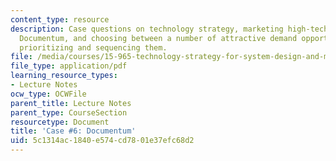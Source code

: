 ```yaml
---
content_type: resource
description: Case questions on technology strategy, marketing high-tech products,
  Documentum, and choosing between a number of attractive demand opportunities, and
  prioritizing and sequencing them.
file: /media/courses/15-965-technology-strategy-for-system-design-and-management-spring-2009/5c1314ac1840e574cd7801e37efc68d2_MIT15_965S09_case06.pdf
file_type: application/pdf
learning_resource_types:
- Lecture Notes
ocw_type: OCWFile
parent_title: Lecture Notes
parent_type: CourseSection
resourcetype: Document
title: 'Case #6: Documentum'
uid: 5c1314ac-1840-e574-cd78-01e37efc68d2
---
```

